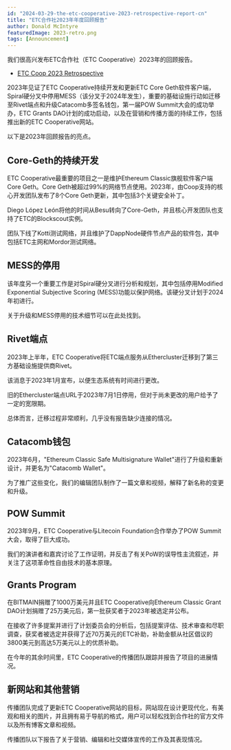 ```yaml
---
id: "2024-03-29-the-etc-cooperative-2023-retrospective-report-cn"
title: "ETC合作社2023年年度回顾报告"
author: Donald McIntyre
featuredImage: 2023-retro.png
tags: [Announcement]
---
```


我们很高兴发布ETC合作社（ETC Cooperative）2023年的回顾报告。

* [ETC Coop 2023 Retrospective](/etc-cooperative-retrospective-2023-cn.pdf)

2023年见证了ETC Cooperative持续开发和更新ETC Core Geth软件客户端，Spiral硬分叉中停用MESS（该分叉于2024年发生），重要的基础设施行动如迁移至Rivet端点和升级Catacomb多签名钱包，第一届POW Summit大会的成功举办，ETC Grants DAO计划的成功启动，以及在营销和传播方面的持续工作，包括推出新的ETC Cooperative网站。

以下是2023年回顾报告的亮点。

## Core-Geth的持续开发

ETC Cooperative最重要的项目之一是维护Ethereum Classic旗舰软件客户端Core Geth。Core Geth被超过99%的网络节点使用。2023年，由Coop支持的核心开发团队发布了8个Core Geth更新，其中包括3个关键安全补丁。

Diego López León将他的时间从Besu转向了Core-Geth，并且核心开发团队也支持了ETC的Blockscout实例。

团队下线了Kotti测试网络，并且维护了DappNode硬件节点产品的软件包，其中包括ETC主网和Mordor测试网络。

## MESS的停用

该年度另一个重要工作是对Spiral硬分叉进行分析和规划，其中包括停用Modified Exponential Subjective Scoring (MESS)功能以保护网络。该硬分叉计划于2024年初进行。

关于升级和MESS停用的技术细节可以在此处找到。

## Rivet端点

2023年上半年，ETC Cooperative将ETC端点服务从Ethercluster迁移到了第三方基础设施提供商Rivet。

该消息于2023年1月宣布，以便生态系统有时间进行更改。

旧的Ethercluster端点URL于2023年7月1日停用，但对于尚未更改的用户给予了一定的宽限期。

总体而言，迁移过程非常顺利，几乎没有报告缺少连接的情况。

## Catacomb钱包

2023年6月，"Ethereum Classic Safe Multisignature Wallet"进行了升级和重新设计，并更名为"Catacomb Wallet"。

为了推广这些变化，我们的编辑团队制作了一篇文章和视频，解释了新名称的变更和升级。

## POW Summit

2023年9月，ETC Cooperative与Litecoin Foundation合作举办了POW Summit大会，取得了巨大成功。

我们的演讲者和嘉宾讨论了工作证明，并反击了有关PoW的误导性主流叙述，并关注了这项革命性自由技术的基本原理。

## Grants Program

在BITMAIN捐赠了1000万美元并且ETC Cooperative向Ethereum Classic Grant DAO计划捐赠了25万美元后，第一批获奖者于2023年被选定并公布。

在接收了许多提案并进行了计划委员会的分析后，包括提案评估、技术审查和尽职调查，获奖者被选定并获得了近70万美元的ETC补助，补助金额从社区倡议的3800美元到高达5万美元以上的优质补助。

在今年的其余时间里，ETC Cooperative的传播团队跟踪并报告了项目的进展情况。

## 新网站和其他营销

传播团队完成了更新ETC Cooperative网站的目标，网站现在设计更现代化，有美观和相关的图片，并且拥有易于导航的格式，用户可以轻松找到合作社的官方文件以及所有博客文章和视频。

传播团队以下报告了关于营销、编辑和社交媒体宣传的工作及其表现情况。

